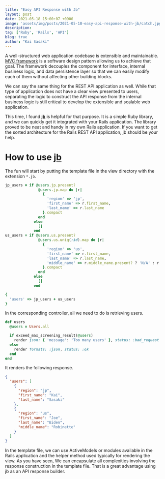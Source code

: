 ```yaml
---
title: "Easy API Response with Jb"
layout: post
date: 2021-05-18 15:00:07 +0900
image: 'assets/img/posts/2021-05-18-easy-api-response-with-jb/catch.jpg'
description:
tag: ['Ruby', 'Rails', 'API']
blog: true
author: "Kai Sasaki"
---
```


A well-structured web application codebase is extensible and maintainable. [MVC framework](https://en.wikipedia.org/wiki/Model%E2%80%93view%E2%80%93controller) is a software design pattern allowing us to achieve that goal. The framework decouples the component for interface, internal business logic, and data persistence layer so that we can easily modify each of them without affecting other building blocks.

We can say the same thing for the REST API application as well. While that type of application does not have a clear view presented to users, separating the logic to construct the API response from the internal business logic is still critical to develop the extensible and scalable web application.

This time, I found [**jb**](https://github.com/amatsuda/jb) is helpful for that purpose. It is a simple Ruby library, and we can quickly get it integrated with your Rails application. The library proved to be neat and handy in my own Rails application. If you want to get the sorted architecture for the Rails REST API application, jb should be your help.

# How to use [jb](https://github.com/amatsuda/jb)

The fun will start by putting the template file in the view directory with the extension `*.jb`.

```ruby
jp_users = if @users.jp.present?
               @users.jp.map do |r|
                 {
                   'region' => 'jp',
                   'first_name' => r.first_name,
                   'last_name' => r.last_name
                 }.compact
               end
             else
               []
             end
us_users = if @users.us.present?
               @users.us.uniq(:id).map do |r|
                 {
                   'region' => 'us',
                   'first_name' => r.first_name,
                   'last_name' => r.last_name,
                   'middle_name' => r.middle_name.present? ? 'N/A' : r.middle_name
                 }.compact
               end
             else
               []
             end

{
  'users' => jp_users + us_users
}
```

In the corresponding controller, all we need to do is retrieving users.

```ruby
def users
  @users = Users.all

  if exceed_max_screening_result(@users)
    render json: { 'message': 'Too many users' }, status: :bad_request
  else
    render formats: :json, status: :ok
  end
end
```

It renders the following response.

```json
{
  "users": [
    {
      "region": "jp",
      "first_name": "Kai",
      "last_name": "Sasaki"
    },
    {
      "region": "us",
      "first_name": "Joe",
      "last_name": "Biden",
      "middle_name": "Robinette"
    }
  ]
}
```

In the template file, we can use ActiveModels or modules available in the Rails application and the helper method used typically for rendering the view. As you have seen, We can encapsulate all complexities involving the response construction in the template file. That is a great advantage using jb as an API response builder.